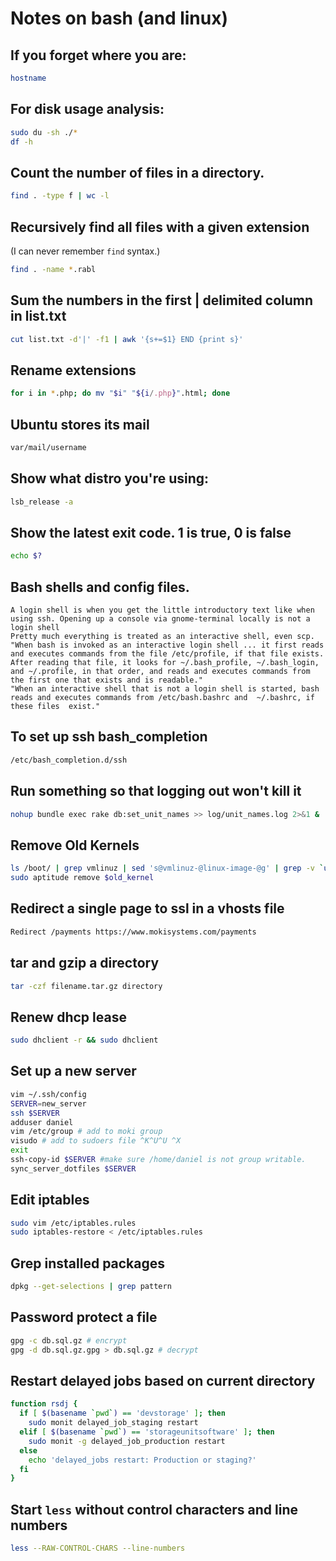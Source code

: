 # Notes on bash (and linux)

## If you forget where you are:

```bash
hostname
```

## For disk usage analysis:

```bash
sudo du -sh ./*
df -h
```

## Count the number of files in a directory.

```bash
find . -type f | wc -l
```
## Recursively find all files with a given extension

(I can never remember `find` syntax.)

```bash
find . -name *.rabl
```

## Sum the numbers in the first | delimited column in list.txt

```bash
cut list.txt -d'|' -f1 | awk '{s+=$1} END {print s}'
```

## Rename extensions

```bash
for i in *.php; do mv "$i" "${i/.php}".html; done
```

## Ubuntu stores its mail

```bash
var/mail/username
```

## Show what distro you're using:

```bash
lsb_release -a
```

## Show the latest exit code. 1 is true, 0 is false

```bash
echo $?
```

## Bash shells and config files.

```
A login shell is when you get the little introductory text like when using ssh. Opening up a console via gnome-terminal locally is not a login shell
Pretty much everything is treated as an interactive shell, even scp.
"When bash is invoked as an interactive login shell ... it first reads and executes commands from the file /etc/profile, if that file exists. After reading that file, it looks for ~/.bash_profile, ~/.bash_login, and ~/.profile, in that order, and reads and executes commands from the first one that exists and is readable."
"When an interactive shell that is not a login shell is started, bash reads and executes commands from /etc/bash.bashrc and  ~/.bashrc, if these files  exist."
```

## To set up ssh bash_completion

```bash
/etc/bash_completion.d/ssh
```

## Run something so that logging out won't kill it

```bash
nohup bundle exec rake db:set_unit_names >> log/unit_names.log 2>&1 &
```

## Remove Old Kernels

```bash
ls /boot/ | grep vmlinuz | sed 's@vmlinuz-@linux-image-@g' | grep -v `uname -r`
sudo aptitude remove $old_kernel
```

## Redirect a single page to ssl in a vhosts file 

```bash
Redirect /payments https://www.mokisystems.com/payments
```

## tar and gzip a directory

```bash
tar -czf filename.tar.gz directory
```

## Renew dhcp lease

```bash
sudo dhclient -r && sudo dhclient
```

## Set up a new server

```bash
vim ~/.ssh/config
SERVER=new_server
ssh $SERVER
adduser daniel
vim /etc/group # add to moki group
visudo # add to sudoers file ^K^U^U ^X
exit
ssh-copy-id $SERVER #make sure /home/daniel is not group writable.
sync_server_dotfiles $SERVER
```

## Edit iptables

```bash
sudo vim /etc/iptables.rules
sudo iptables-restore < /etc/iptables.rules
```

## Grep installed packages

```bash
dpkg --get-selections | grep pattern
```

## Password protect a file

```bash
gpg -c db.sql.gz # encrypt
gpg -d db.sql.gz.gpg > db.sql.gz # decrypt
```

## Restart delayed jobs based on current directory

```sh
function rsdj {
  if [ $(basename `pwd`) == 'devstorage' ]; then
    sudo monit delayed_job_staging restart
  elif [ $(basename `pwd`) == 'storageunitsoftware' ]; then
    sudo monit -g delayed_job_production restart
  else
    echo 'delayed_jobs restart: Production or staging?'
  fi
}
```

## Start `less` without control characters and line numbers 

```sh
less --RAW-CONTROL-CHARS --line-numbers
```
